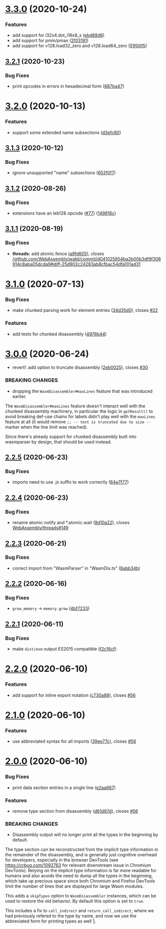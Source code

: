 # [3.3.0](https://github.com/wasdk/wasmparser/compare/v3.2.1...v3.3.0) (2020-10-24)


### Features

* add support for i32x4.dot_i16x8_s ([ebd88d6](https://github.com/wasdk/wasmparser/commit/ebd88d65be345b55170c047231845d964123d46d))
* add support for pmin/pmax ([2f03191](https://github.com/wasdk/wasmparser/commit/2f03191e3df7329d6a44b1de4192f1a1b724744e))
* add support for v128.load32_zero and v128.load64_zero ([51f00f5](https://github.com/wasdk/wasmparser/commit/51f00f5d2b874198b6c057c0dbbe769a7eac1703))

## [3.2.1](https://github.com/wasdk/wasmparser/compare/v3.2.0...v3.2.1) (2020-10-23)


### Bug Fixes

* print opcodes in errors in hexadecimal form ([687ba47](https://github.com/wasdk/wasmparser/commit/687ba47c0cafb5cec040d1bee7796d37f9627071))

# [3.2.0](https://github.com/wasdk/wasmparser/compare/v3.1.3...v3.2.0) (2020-10-13)


### Features

* support some extended name subsections ([d3efc60](https://github.com/wasdk/wasmparser/commit/d3efc60a93326c09502d8bbace5d2d6231df03e3))

## [3.1.3](https://github.com/wasdk/wasmparser/compare/v3.1.2...v3.1.3) (2020-10-12)


### Bug Fixes

* ignore unsupported "name" subsections ([652f0f7](https://github.com/wasdk/wasmparser/commit/652f0f7c79db00edcc21d9049bb73e4d41383740))

## [3.1.2](https://github.com/wasdk/wasmparser/compare/v3.1.1...v3.1.2) (2020-08-26)


### Bug Fixes

* extensions have an leb128 opcode ([#77](https://github.com/wasdk/wasmparser/issues/77)) ([149816c](https://github.com/wasdk/wasmparser/commit/149816c5aa42f7c30bcced7d36742ad9984683fa))

## [3.1.1](https://github.com/wasdk/wasmparser/compare/v3.1.0...v3.1.1) (2020-08-19)


### Bug Fixes

* **threads:** add atomic.fence ([a9fd605](https://github.com/wasdk/wasmparser/commit/a9fd605d175fe91f4991321cd43d0db7868f01df)), closes [/github.com/WebAssembly/wabt/commit/d041025854ba2b00b3df9f308914c8aba05dcda9#diff-25d902c24283ab8cfbac54dfa101ad31](https://github.com//github.com/WebAssembly/wabt/commit/d041025854ba2b00b3df9f308914c8aba05dcda9/issues/diff-25d902c24283ab8cfbac54dfa101ad31)

# [3.1.0](https://github.com/wasdk/wasmparser/compare/v3.0.0...v3.1.0) (2020-07-13)


### Bug Fixes

* make chunked parsing work for element entries ([34d35d0](https://github.com/wasdk/wasmparser/commit/34d35d0820da552963d619ee473877be4e1fbcca)), closes [#22](https://github.com/wasdk/wasmparser/issues/22)


### Features

* add tests for chunked disassembly ([4976b44](https://github.com/wasdk/wasmparser/commit/4976b4404c3e6fcf48481ac205d8b6fc611b2b29))

# [3.0.0](https://github.com/wasdk/wasmparser/compare/v2.2.5...v3.0.0) (2020-06-24)


* revert!: add option to truncate disassembly ([2eb0025](https://github.com/wasdk/wasmparser/commit/2eb002523493efbe286f3661696fa8f4fd31d402)), closes [#30](https://github.com/wasdk/wasmparser/issues/30)


### BREAKING CHANGES

* dropping the `WasmDisassembler#maxLines`
feature that was introduced earlier.

The `WasmDisassembler#maxLines` feature doesn't interact well
with the chunked disassembly machinery, in particular the
logic in `getResult()` to avoid breaking def-use chains for
labels didn't play well with the `maxLines` feature at all
(it would remove `;; -- text is truncated due to size --`
marker when the line limit was reached).

Since there's already support for chunked disassembly built
into wasmparser by design, that should be used instead.

## [2.2.5](https://github.com/wasdk/wasmparser/compare/v2.2.4...v2.2.5) (2020-06-23)


### Bug Fixes

* imports need to use .js suffix to work correctly ([64a7f77](https://github.com/wasdk/wasmparser/commit/64a7f776e896e3c5aea8371456d84d0052b577be))

## [2.2.4](https://github.com/wasdk/wasmparser/compare/v2.2.3...v2.2.4) (2020-06-23)


### Bug Fixes

* rename atomic.notify and *.atomic.wait ([9d10a22](https://github.com/wasdk/wasmparser/commit/9d10a22193e66ac3e953a3722c1c3bf673c00914)), closes [WebAssembly/threads#149](https://github.com/WebAssembly/threads/issues/149)

## [2.2.3](https://github.com/wasdk/wasmparser/compare/v2.2.2...v2.2.3) (2020-06-21)


### Bug Fixes

* correct import from "WasmParser" in "WasmDis.ts" ([8abb34b](https://github.com/wasdk/wasmparser/commit/8abb34b59ec0820259587db07cac95a94a54958e))

## [2.2.2](https://github.com/wasdk/wasmparser/compare/v2.2.1...v2.2.2) (2020-06-16)


### Bug Fixes

* `grow_memory` -> `memory.grow` ([4bf7233](https://github.com/wasdk/wasmparser/commit/4bf7233ba7a50e77831a91a0bcac151b8fdd62e0))

## [2.2.1](https://github.com/wasdk/wasmparser/compare/v2.2.0...v2.2.1) (2020-06-11)


### Bug Fixes

* make `dist/esm` output ES2015 compatible ([f2c16cf](https://github.com/wasdk/wasmparser/commit/f2c16cff1db35fe2bb014e9ab2cafd472d068d82))

# [2.2.0](https://github.com/wasdk/wasmparser/compare/v2.1.0...v2.2.0) (2020-06-10)


### Features

* add support for inline export notation ([c730a88](https://github.com/wasdk/wasmparser/commit/c730a883e888182c155faaf71c4c3972887c9823)), closes [#56](https://github.com/wasdk/wasmparser/issues/56)

# [2.1.0](https://github.com/wasdk/wasmparser/compare/v2.0.0...v2.1.0) (2020-06-10)


### Features

* use abbreviated syntax for all imports ([39ee77c](https://github.com/wasdk/wasmparser/commit/39ee77ce42f579fc7e0e21c73d0eb9158cc20753)), closes [#56](https://github.com/wasdk/wasmparser/issues/56)

# [2.0.0](https://github.com/wasdk/wasmparser/compare/v1.0.0...v2.0.0) (2020-06-10)


### Bug Fixes

* print data section entries in a single line ([e2aa667](https://github.com/wasdk/wasmparser/commit/e2aa667a534f22cb62bdf348f91c01d26ca054a0))


### Features

* remove type section from disassembly ([d61d67d](https://github.com/wasdk/wasmparser/commit/d61d67d6ed0f51651e8bca292d5eb5f3a54626fa)), closes [#56](https://github.com/wasdk/wasmparser/issues/56)


### BREAKING CHANGES

* Disassembly output will no longer print all the
types in the beginning by default.

The type section can be reconstructed from the implicit type
information in the remainder of the disassembly, and is generally
just cognitive overhead for developers, especially in the browser
DevTools (see https://crbug.com/1092763 for relevant downstream
issue in Chromium DevTools). Relying on the implicit type information
is far more readable for humans and also avoids the need to dump all
the types in the beginning, which take up precious space since both
Chromium and Firefox DevTools limit the number of lines that are
displayed for large Wasm modules.

This adds a `skipTypes` option to `WasmDisassembler` instances, which
can be used to restore the old behavior. By default this option is set
to `true`.

This includes a fix to `call_indirect` and `return_call_indirect`,
where we had previously refered to the type by name, and now we
use the abbreviated form for printing types as well [1].

[1]: https://webassembly.github.io/spec/core/text/modules.html#abbreviations
